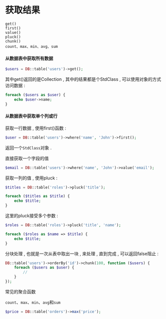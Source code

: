 # 获取结果

```
get()
first()
value()
pluck()
chunk()
count、max、min、avg、sum
```

#### 从数据表中获取所有数据

```php
$users = DB::table('users')->get();
```

其中get\(\)返回的是Collection , 其中的结果都是个StdClass , 可以使用对象的方式访问数据 :

```php
foreach ($users as $user) {
    echo $user->name;
}
```

#### 从数据表中获取单个列或行

获取一行数据 , 使用first\(\)函数 :

```php
$user = DB::table('users')->where('name', 'John')->first();
```

返回一个`StdClass`对象 .

直接获取一个字段的值

```php
$email = DB::table('users')->where('name', 'John')->value('email');
```

获取一列的值 , 使用pluck :

```php
$titles = DB::table('roles')->pluck('title');

foreach ($titles as $title) {
    echo $title;
}
```

这里的pluck接受多个参数 :

```php
$roles = DB::table('roles')->pluck('title', 'name');

foreach ($roles as $name => $title) {
    echo $title;
}
```

分块处理 , 也就是一次从表中取出一块 , 来处理 , 直到完成 , 可以返回false阻止 :

```php
DB::table('users')->orderBy('id')->chunk(100, function ($users) {
    foreach ($users as $user) {
        //
    }
});
```

常见的聚合函数

`count`、`max`、`min`、`avg`和`sum`

```php
$price = DB::table('orders')->max('price');
```



